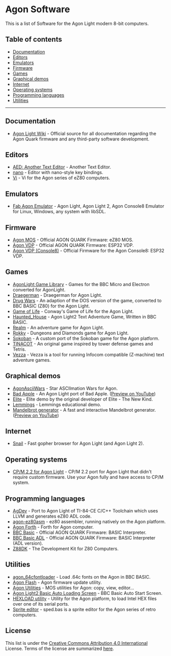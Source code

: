 # Agon Software

This is a list of Software for the Agon Light modern 8-bit computers.

## Table of contents

- [Documentation](#documentation)
- [Editors](#editors)
- [Emulators](#emulators)
- [Firmware](#firmware)
- [Games](#games)
- [Graphical demos](#graphical-demos)
- [Internet](#internet)
- [Operating systems](#operating-systems)
- [Programming languages](#programming-languages)
- [Utilities](#utilities)
---
## Documentation
- [Agon Light Wiki](https://github.com/breakintoprogram/agon-docs/wiki) - Official source for all documentation regarding the Agon Quark firmware and any third-party software development.

## Editors
- [AED: Another Text Editor](https://github.com/avalonbits/aed) - Another Text Editor.
- [nano](https://github.com/lennart-benschop/agon-utilities#nano) - Editor with nano-style key bindings.
- [Vi](https://github.com/tomm/toms-agon-experiments/tree/main/vi) - Vi for the Agon series of eZ80 computers.

## Emulators
- [Fab Agon Emulator](https://github.com/tomm/fab-agon-emulator) - Agon Light, Agon Light 2, Agon Console8 Emulator for Linux, Windows, any system with libSDL.

## Firmware
- [Agon MOS](https://github.com/breakintoprogram/agon-mos) - Official AGON QUARK Firmware: eZ80 MOS.
- [Agon VDP](https://github.com/breakintoprogram/agon-vdp) - Official AGON QUARK Firmware: ESP32 VDP.
- [Agon VDP (Console8)](https://github.com/AgonConsole8/agon-vdp) - Official Firmware for the Agon Console8: ESP32 VDP.
 
## Games
- [AgonLight Game Library](https://github.com/eightbitswide/AgonLight-Game-Library) - Games for the BBC Micro and Electron converted for AgonLight.
- [Draegerman](https://github.com/8BitVino/draegerman) - Draegerman for Agon Light.
- [Drug Wars](https://github.com/oldpatientsea/DRUG-WARS-for-the-Agon-Light) - An adaption of the DOS version of the game, converted to BBC BASIC (Z80) for the Agon Light.
- [Game of Life](https://github.com/craiglp/agon-life) - Conway's Game of Life for the Agon Light.
- [Haunted_House](https://github.com/lovejoy777/Haunted_House) - Agon Light2 Text Adventure Game, Written in BBC BASIC.
- [Realm](https://github.com/NicholasPratt/Realm) - An adventure game for Agon Light.
- [Rokky](https://github.com/nihirash/Agon-rokky) - Dungeons and Diamonds game for Agon Light.
- [Sokoban](https://github.com/envenomator/agon-sokoban) - A custom port of the Sokoban game for the Agon platform.
- [TINACOT](https://github.com/tonedef71/agon-tinacot) - An original game inspired by tower defense games and Tetris.
- [Vezza](https://sijnstra.itch.io/vezza-agon) - Vezza is a tool for running Infocom compatible (Z-machine) text adventure games.

## Graphical demos
- [AgonAsciiWars](https://github.com/LuzrBum/Agon-Projects/tree/main/ASW) - Star ASCIImation Wars for Agon.
- [Bad Apple](https://movievertigo.github.io/downloads/agonlight/badapple/) - An Agon Light port of Bad Apple. ([Preview on YouTube](https://www.youtube.com/watch?v=VRQPftkXF1Q))
- [Elite](https://github.com/xianpinder/Agon/tree/main/Elite) - Elite demo by the original developer of Elite - The New Kind.
- [Lemmings](https://github.com/mikedailly/Agon) - Lemmings educational demo.
- [Mandelbrot generator](https://movievertigo.github.io/downloads/agonlight/mandelbrot/) - A fast and interactive Mandelbrot generator. ([Preview on YouTube](https://www.youtube.com/watch?v=isXrc8DOp4U))

## Internet
- [Snail](https://github.com/nihirash/Agon-MOS-Tools/tree/main/esp8266/snail) - Fast gopher browser for Agon Light (and Agon Light 2).

## Operating systems
- [CP/M 2.2 for Agon Light](https://github.com/nihirash/Agon-CPM2.2) - CP/M 2.2 port for Agon Light that didn't require custom firmware. Use your Agon fully and have access to CP/M system.

## Programming languages
- [AgDev](https://github.com/pcawte/AgDev) - Port to Agon Light of TI-84-CE C/C++ Toolchain which uses LLVM and generates eZ80 ADL code.
- [agon-ez80asm](https://github.com/envenomator/agon-ez80asm) - ez80 assembler, running natively on the Agon platform.
- [Agon Forth](https://github.com/lennart-benschop/agon-forth) - Forth for Agon computer.
- [BBC Basic](https://github.com/breakintoprogram/agon-bbc-basic) - Official AGON QUARK Firmware: BASIC Interpreter.
- [BBC Basic ADL](https://github.com/breakintoprogram/agon-bbc-basic-adl) - Official AGON QUARK Firmware: BASIC Interpreter (ADL version).
- [Z88DK](https://github.com/z88dk/z88dk) - The Development Kit for Z80 Computers.
 
## Utilities
- [agon_64cfontloader](https://github.com/eightbitswide/agon_64cfontloader) - Load .64c fonts on the Agon in BBC BASIC.
- [Agon Flash](https://github.com/envenomator/agon-flash) - Agon firmware update utility.
- [Agon Utilities](https://github.com/lennart-benschop/agon-utilities) - MOS utilities for Agon: copy, view, editor...
- [Agon Light2 Basic Auto Loading Screen](https://pastebin.com/YjT4rGes) - BBC Basic Auto Start Screen.
- [HEXLOAD utility](https://github.com/envenomator/agon-hexload) - Utility for the Agon platform, to load Intel HEX files over one of its serial ports.
- [Sprite editor](https://github.com/robogeek42/agon_sped) - sped.bas is a sprite editor for the Agon series of retro computers.

## License
This list is under the [Creative Commons Attribution 4.0 International](https://github.com/sabotrax/agon-software/blob/main/LICENSE) License. Terms of the license are summarized [here](https://choosealicense.com/licenses/cc-by-4.0/).
